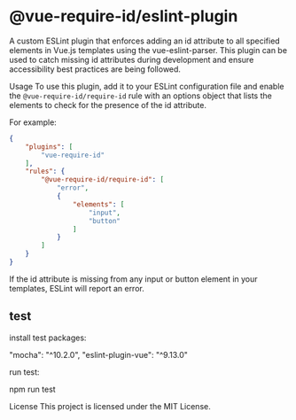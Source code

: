 # @vue-require-id/eslint-plugin

A custom ESLint plugin that enforces adding an id attribute to all specified elements in Vue.js templates using the vue-eslint-parser. This plugin can be used to catch missing id attributes during development and ensure accessibility best practices are being followed.

Usage
To use this plugin, add it to your ESLint configuration file and enable the `@vue-require-id/require-id` rule with an options object that lists the elements to check for the presence of the id attribute. 

For example:

```json
{
    "plugins": [
        "vue-require-id"
    ],
    "rules": {
        "@vue-require-id/require-id": [
            "error",
            {
                "elements": [
                    "input",
                    "button"
                ]
            }
        ]
    }
}
```

If the id attribute is missing from any input or button element in your templates, ESLint will report an error.

## test

install test packages:

"mocha": "^10.2.0",
"eslint-plugin-vue": "^9.13.0"

run test:

npm run test

License
This project is licensed under the MIT License.
